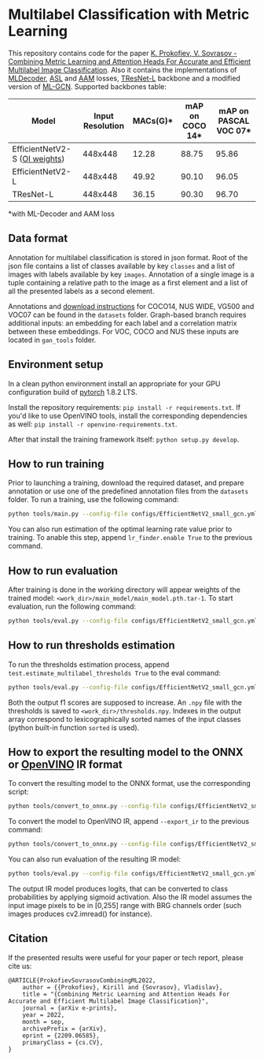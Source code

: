 # **Multilabel Classification with Metric Learning**

This repository contains code for the paper [K. Prokofiev, V. Sovrasov - Combining Metric Learning and Attention Heads For Accurate and Efficient Multilabel Image Classification](https://arxiv.org/abs/2209.06585).
Also it contains the implementations of [MLDecoder](https://arxiv.org/abs/2111.12933),
[ASL](https://arxiv.org/abs/2009.14119) and [AAM](https://arxiv.org/abs/2209.06585) losses, [TResNet-L](https://arxiv.org/abs/2003.13630) backbone and a modified version of [ML-GCN](https://arxiv.org/abs/1904.03582).
Supported backbones table:

Model         | Input Resolution | MACs(G)* | mAP on COCO 14* | mAP on PASCAL VOC 07*
---           |---               |---        |---      |---
EfficientNetV2-S ([OI weights](https://drive.google.com/uc?export=download&id=1N0t0eShJS3L1cDiY8HTweKfPKJ55h141))       |448x448           | 12.28    | 88.75       | 95.86
EfficientNetV2-L                 |448x448     | 49.92    | 90.10       | 96.05
TResNet-L                        |448x448     | 36.15    | 90.30       | 96.70

*with ML-Decoder and AAM loss

## Data format
Annotation for multilabel classification is stored in json format.
Root of the json file contains a list of classes available by key `classes` and
a list of images with labels available by key `images`. Annotation of a single
image is a tuple containing a relative path to the image as a first element and a list of all
the presented labels as a second element.

Annotations and [download instructions](./datasets/README.md) for COCO14, NUS WIDE, VG500 and VOC07 can be found in the `datasets` folder.
Graph-based branch requires additional inputs: an embedding for each label and a correlation matrix between these embeddings. For
VOC, COCO and NUS these inputs are located in `gan_tools` folder.

## Environment setup

In a clean python environment install an appropriate for your GPU configuration build
of [pytorch](https://pytorch.org/get-started/locally/) 1.8.2 LTS.

Install the repository requirements: `pip install -r requirements.txt`.
If you'd like to use OpenVINO tools, install the corresponding dependencies as well: `pip install -r openvino-requirements.txt`.

After that install the training framework itself: `python setup.py develop`.

## How to run training

Prior to launching a training, download the required dataset, and prepare annotation or
use one of the predefined annotation files from the `datasets` folder.
To run a training, use the following command:
```bash
python tools/main.py --config-file configs/EfficientNetV2_small_gcn.yml --gpu-num 1 custom_datasets.roots "['<data_root>/train.json', '<data_root>/val.json']" data.save_dir <work_dir>
```
You can also run estimation of the optimal learning rate value prior to training. To anable this step, append `lr_finder.enable True` to the previous command.

## How to run evaluation
After training is done in the working directory will appear weights of the trained model:
`<work_dir>/main_model/main_model.pth.tar-1`.
To start evaluation, run the following command:
```bash
python tools/eval.py --config-file configs/EfficientNetV2_small_gcn.yml --gpu-num 1 custom_datasets.roots "['<data_root>/train.json', '<data_root>/val.json']" model.load_weights <work_dir>/main_model/main_model.pth.tar-1
```

## How to run thresholds estimation

To run the thresholds estimation process, append `test.estimate_multilabel_thresholds True` to the eval command:
```bash
python tools/eval.py --config-file configs/EfficientNetV2_small_gcn.yml --gpu-num 1 custom_datasets.roots "['<data_root>/train.json', '<data_root>/val.json']" model.load_weights <work_dir>/main_model/main_model.pth.tar-1 test.estimate_multilabel_thresholds True
```
Both the output f1 scores are supposed to increase. An `.npy` file with the thresholds is saved to `<work_dir>/thresholds.npy`. Indexes in the output array correspond to lexicographically sorted names of the input classes (python built-in function `sorted` is used).


## How to export the resulting model to the ONNX or [OpenVINO](https://docs.openvino.ai/latest/index.html) IR format

To convert the resulting model to the ONNX format, use the corresponding script:
```bash
python tools/convert_to_onnx.py --config-file configs/EfficientNetV2_small_gcn.yml --disable-dyn-axes --output-name <model_name> custom_datasets.roots "['<data_root>/train.json', '<data_root>/val.json']" model.load_weights ./output/gan_efficientnetv2_s_21k/VOC/main_model/main_model.pth.tar-1
```
To convert the model to OpenVINO IR, append `--export_ir` to the previous command:
```bash
python tools/convert_to_onnx.py --config-file configs/EfficientNetV2_small_gcn.yml --disable-dyn-axes --export_ir --output-name <model_name> custom_datasets.roots "['<data_root>/train.json', '<data_root>/val.json']" model.load_weights ./output/gan_efficientnetv2_s_21k/VOC/main_model/main_model.pth.tar-1
```
You can also run evaluation of the resulting IR model:

```bash
python tools/eval.py --config-file configs/EfficientNetV2_small_gcn.yml custom_datasets.roots "['<data_root>/train.json', '<data_root>/val.json']" model.load_weights ./model.xml
```
The output IR model produces logits, that can be converted to class probabilities by applying sigmoid activation.
Also the IR model assumes the input image pixels to be in [0,255] range with BRG channels order (such images produces cv2.imread() for instance).


## Citation
If the presented results were useful for your paper or tech report, please cite us:
```
@ARTICLE{ProkofievSovrasovCombiningML2022,
    author = {{Prokofiev}, Kirill and {Sovrasov}, Vladislav},
    title = "{Combining Metric Learning and Attention Heads For Accurate and Efficient Multilabel Image Classification}",
    journal = {arXiv e-prints},
    year = 2022,
    month = sep,
    archivePrefix = {arXiv},
    eprint = {2209.06585},
    primaryClass = {cs.CV},
}
```
